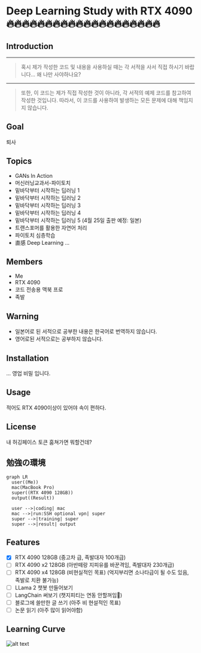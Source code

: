 # Deep Learning Study with RTX 4090 :fire::fire::fire::fire::fire::fire::fire::fire::fire::fire::fire::fire::fire::fire::fire::fire::fire::fire::fire::fire:

## Introduction

---
>혹시 제가 작성한 코드 및 내용을 사용하실 때는 각 서적을 사서 직접 하시기 바랍니다... 왜 나만 사야하나요?
---
>또한, 이 코드는 제가 직접 작성한 것이 아니라, 각 서적의 예제 코드를 참고하여 작성한 것입니다. 따라서, 이 코드를 사용하여 발생하는 모든 문제에 대해 책임지지 않습니다.

## Goal

퇴사

## Topics

* GANs In Action
* 머신러닝교과서-파이토치
* 밑바닥부터 시작하는 딥러닝 1
* 밑바닥부터 시작하는 딥러닝 2
* 밑바닥부터 시작하는 딥러닝 3
* 밑바닥부터 시작하는 딥러닝 4
* 밑바닥부터 시작하는 딥러닝 5 (4월 25일 출판 예정: 일본)
* 트랜스포머를 활용한 자연어 처리
* 파이토치 심층학습
* 直感 Deep Learning ...

## Members

* Me
* RTX 4090
* 코드 전송용 맥북 프로
* 족발

## Warning

* 일본어로 된 서적으로 공부한 내용은 한국어로 번역하지 않습니다.
* 영어로된 서적으로는 공부하지 않습니다.

## Installation

... 영업 비밀 입니다.

## Usage

적어도 RTX 4090이상이 있어야 속이 편하다.

## License

내 허깅페이스 토큰 훔쳐가면 뭐할건데?

## 勉強の環境

```mermaid
graph LR
  user((Me))
  mac(MacBook Pro)
  super((RTX 4090 128GB))
  output((Result))

  user -->|coding| mac
  mac -->|run:SSH optional vpn| super
  super -->|training| super
  super -->|result| output
```

## Features

* [x] RTX 4090 128GB (중고차 급, 족발대자 100개급)
* [ ] RTX 4090 x2 128GB (아반떼랑 지피유를 바꾼격임, 족발대자 230개급)
* [ ] RTX 4090 x4 128GB (비현실적인 목표) (억지부리면 소나타급이 될 수도 있음, 족발로 치환 불가능)
* [ ] LLama 2 챗봇 만들어보기
* [ ] LangChain 써보기 (챗지피티는 연동 안할꺼임:money_mouth_face:)
* [ ] 블로그에 쓸만한 글 쓰기 (아주 비 현설적인 목표)
* [ ] 논문 읽기 (아주 많이 읽어야함)

## Learning Curve

![alt text](<딥러닝 러닝커브.png>)
